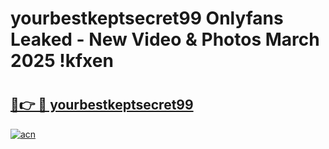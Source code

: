 # yourbestkeptsecret99 Onlyfans Leaked - New Video & Photos March 2025 !kfxen

# <h2><a href="https://f65gn4.iuczelnia.edu.pl?title=yourbestkeptsecret99&ref=kfxen">🔗👉 🔴 yourbestkeptsecret99</a></h2>

[![acn](https://github.com/user-attachments/assets/0f9c940e-d8b0-45ae-aac7-cd30a18b3e1c)](https://f65gn4.iuczelnia.edu.pl?title=yourbestkeptsecret99&ref=kfxen)

